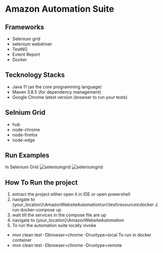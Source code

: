 # Amazon Automation Suite

## Frameworks
- Selenium grid
- selenium webdriver 
- TestNG 
- Extent Report
- Docker

## Tecknology Stacks
- Java 11 (as the core programming language)
- Maven 3.8.5 (for dependency management)
- Google Chrome latest version (browser to run your tests)

## Selnium Grid
 - hub
 - node-chrome
 - node-firefox
 - node-edge
 
## Run Examples
In Selenium Grid
![seleniumgrid](https://user-images.githubusercontent.com/31482729/204040293-3910261e-57d0-4d54-b83a-7f03ae4ed636.png)
![seleniumgrid](https://user-images.githubusercontent.com/31482729/204040317-a4b24b1c-d928-41cb-a6be-377d942964d0.png)


## How To Run the project
1. extract the project either open it in IDE or open powershell
2. navigate to {your_location}\AmazonWebsiteAutomation\src\test\resources\docker
J. run docker-compose up
4. wait till the services in the compose file are up
5. navigate to {your_location}\AmazonWebsiteAutomation
6. To run the automation suite locally invoke 
  - mvn clean test -Dbrowser=chrome -Druntype=local
  To run in docker container
 - mvn clean test -Dbrowser=chrome -Druntype=remote

